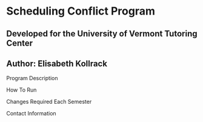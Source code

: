# Scheduling Conflict Program
## Developed for the University of Vermont Tutoring Center
## Author: Elisabeth Kollrack

Program Description

How To Run

Changes Required Each Semester



Contact Information
